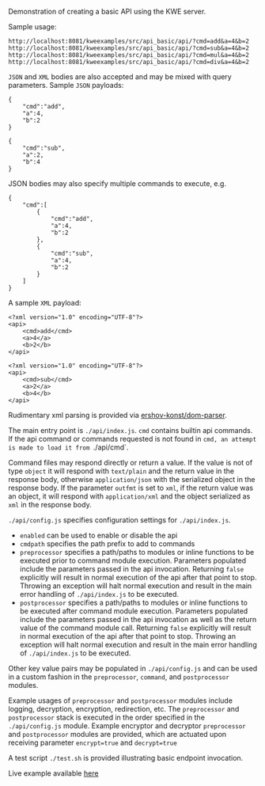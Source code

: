 Demonstration of creating a basic API using the KWE server.

Sample usage:

```
http://localhost:8081/kweexamples/src/api_basic/api/?cmd=add&a=4&b=2
http://localhost:8081/kweexamples/src/api_basic/api/?cmd=sub&a=4&b=2
http://localhost:8081/kweexamples/src/api_basic/api/?cmd=mul&a=4&b=2
http://localhost:8081/kweexamples/src/api_basic/api/?cmd=div&a=4&b=2
```

`JSON` and `XML` bodies are also accepted and may be mixed with query parameters. Sample `JSON` payloads:

```
{
	"cmd":"add",
	"a":4,
	"b":2
}
```

```
{
	"cmd":"sub",
	"a":2,
	"b":4
}
```

JSON bodies may also specify multiple commands to execute, e.g.

```
{
	"cmd":[
		{
			"cmd":"add",
			"a":4,
			"b":2
		},
		{
			"cmd":"sub",
			"a":4,
			"b":2
		}
	]
}
```

A sample `XML` payload:

```
<?xml version="1.0" encoding="UTF-8"?>
<api>
	<cmd>add</cmd>
	<a>4</a>
	<b>2</b>
</api>
```

```
<?xml version="1.0" encoding="UTF-8"?>
<api>
	<cmd>sub</cmd>
	<a>2</a>
	<b>4</b>
</api>
```

Rudimentary xml parsing is provided via <a href="https://github.com/ershov-konst/dom-parser" target="_blank">ershov-konst/dom-parser</a>.

The main entry point is `./api/index.js`. `cmd` contains builtin api commands. If the api command or commands requested is not found in `cmd, an attempt is made to load it from `./api/cmd`.

Command files may respond directly or return a value. If the value is not of type `object` it will respond with `text/plain` and the return value in the response body, otherwise `application/json` with the serialized object in the response body. If the parameter `outfmt` is set to `xml`, if the return value was an object, it will respond with `application/xml` and the object serialized as `xml` in the response body.

`./api/config.js` specifies configuration settings for `./api/index.js`. 

* `enabled` can be used to enable or disable the api
* `cmdpath` specifies the path prefix to add to commands
* `preprocessor` specifies a path/paths to modules or inline functions to be executed prior to command  module execution. Parameters populated include the parameters passed in the api invocation. Returning `false` explicitly will result in normal execution of the api after that point to stop. Throwing an exception will halt normal execution and result in the main error handling of `./api/index.js` to be executed.
* `postprocessor` specifies a path/paths to modules or inline functions to be executed after command module execution. Parameters populated include the parameters passed in the api invocation as well as the return value of the command module call. Returning `false` explicitly will result in normal execution of the api after that point to stop. Throwing an exception will halt normal execution and result in the main error handling of `./api/index.js` to be executed.

Other key value pairs may be populated in `./api/config.js` and can be used in a custom fashion in the `preprocessor`, `command`, and `postprocessor` modules.

Example usages of `preprocessor` and `postprocessor` modules include logging, decryption, encryption, redirection, etc. The `preprocessor` and `postprocessor` stack is executed in the order specified in the `./api/config.js` module. Example encryptor and decryptor `preprocessor` and `postprocessor` modules are provided, which are actuated upon receiving parameter `encrypt=true` and `decrypt=true`

A test script `./test.sh` is provided illustrating basic endpoint invocation.

Live example available <a href="http://skullquake.dedicated.co.za/kweexamples/src/api_basic/api/" target="_blank">here</a>

